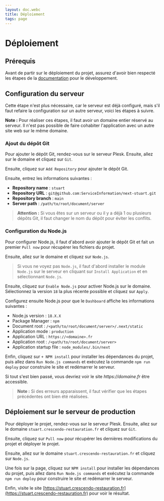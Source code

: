 ```yaml
---
layout: doc.webc
title: Déploiement
tags: page
---
```


# Déploiement

## Prérequis

Avant de partir sur le déploiement du projet, assurez d'avoir bien respecté les étapes de la [documentation](/documentation) pour le développement.

## Configuration du serveur

Cette étape n'est plus nécessaire, car le serveur est déjà configuré, mais s'il faut refaire la configuration sur un autre serveur, voici les étapes à suivre.

**Note :** Pour réaliser ces étapes, il faut avoir un domaine entier réservé au serveur. Il n'est pas possible de faire cohabiter l'application avec un autre site web sur le même domaine.

### Ajout du dépôt Git

Pour ajouter le dépôt Git, rendez-vous sur le serveur Plesk. Ensuite, allez sur le domaine et cliquez sur `Git`.

Ensuite, cliquez sur `Add Repository` pour ajouter le dépôt Git.

Ensuite, entrez les informations suivantes :

- **Repository name** : `stuart`
- **Repository URL** : `git@github.com:ServiceInformation/next-stuart.git`
- **Repository branch** : `main`
- **Server path** : `/path/to/root/document/server`

> **Attention :** Si vous êtes sur un serveur ou il y a déjà 1 ou plusieurs dépôts Git, il faut changer le nom du dépôt pour éviter les conflits.

### Configuration du Node.js

Pour configurer Node.js, il faut d'abord avoir ajouter le dépôt Git et fait un premier `Pull now` pour récupérer les fichiers du projet.

Ensuite, allez sur le domaine et cliquez sur `Node.js`.

> Si vous ne voyez pas `Node.js`, il faut d'abord installer le module `Node.js` sur le serveur en cliquant sur `Install Application` et en sélectionnant `Node.js`.

Ensuite, cliquez sur `Enable Node.js` pour activer Node.js sur le domaine. Sélectionnez la version `18` la plus récente possible et cliquez sur `Apply`.

Configurez ensuite Node.js pour que le `Dashboard` affiche les informations suivantes :

- Node.js version : `18.X.X`
- Package Manager : `npm`
- Document root : `/<path/to/root/document/server>/.next/static`
- Application mode : `production`
- Application URL : `https://<domaine>.fr`
- Application root : `/<path/to/root/document/server>`
- Application startup file : `node_modules/.bin/next`

Enfin, cliquez sur `+ NPM install` pour installer les dépendances du projet, puis allez dans `Run Node.js commands` et exécutez la commande `npm run deploy` pour construire le site et redémarrer le serveur.

Si tout s'est bien passé, vous devriez voir le site _https://domaine.fr_ être accessible.

> **Note :** Si des erreurs apparaissent, il faut vérifier que les étapes précédentes ont bien été réalisées.

## Déploiement sur le serveur de production

Pour déployer le projet, rendez-vous sur le serveur Plesk. Ensuite, allez sur le domaine `stuart.crescendo-restauration.fr` et cliquez sur `Git`.

Ensuite, cliquez sur `Pull now` pour récupérer les dernières modifications du projet et déployer le projet.

Ensuite, allez sur le domaine `stuart.crescendo-restauration.fr` et cliquez sur `Node.js`.

Une fois sur la page, cliquez sur `NPM install` pour installer les dépendances du projet, puis allez dans `Run Node.js commands` et exécutez la commande `npm run deploy` pour construire le site et redémarrer le serveur.

Enfin, visite le site [https://stuart.crescendo-restauration.fr](https://stuart.crescendo-restauration.fr) pour voir le résultat.
